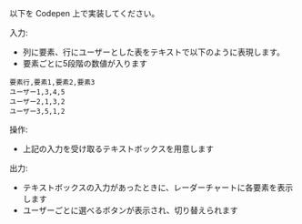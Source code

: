 以下を Codepen 上で実装してください。

入力:
- 列に要素、行にユーザーとした表をテキストで以下のように表現します。
- 要素ごとに5段階の数値が入ります
```
要素行,要素1,要素2,要素3
ユーザー1,3,4,5
ユーザー2,1,3,2
ユーザー3,5,1,2
```

操作:
- 上記の入力を受け取るテキストボックスを用意します

出力:
- テキストボックスの入力があったときに、レーダーチャートに各要素を表示します
- ユーザーごとに選べるボタンが表示され、切り替えられます